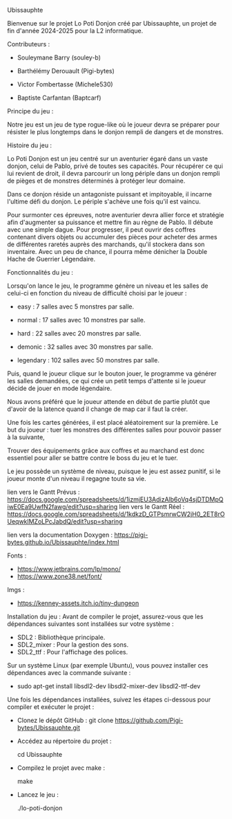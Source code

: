 Ubissauphte

Bienvenue sur le projet Lo Poti Donjon créé par Ubissauphte, un projet de fin d'année 2024-2025 pour la L2 informatique.

Contributeurs :

- Souleymane Barry (souley-b)

- Barthélémy Derouault (Pigi-bytes)

- Victor Fombertasse (Michele530)

- Baptiste Carfantan (Baptcarf)

Principe du jeu :

Notre jeu est un jeu de type rogue-like où le joueur devra se préparer pour résister le plus longtemps dans le donjon rempli de dangers et de monstres.

Histoire du jeu :

Lo Poti Donjon est un jeu centré sur un aventurier égaré dans un vaste donjon, celui de Pablo, privé de toutes ses capacités. Pour récupérer ce qui lui revient de droit, il devra parcourir un long périple dans un donjon rempli de pièges et de monstres déterminés à protéger leur domaine.

Dans ce donjon réside un antagoniste puissant et impitoyable, il incarne l'ultime défi du donjon. Le périple s'achève une fois qu'il est vaincu.

Pour surmonter ces épreuves, notre aventurier devra allier force et stratégie afin d'augmenter sa puissance et mettre fin au règne de Pablo. Il débute avec une simple dague. Pour progresser, il peut ouvrir des coffres contenant divers objets ou accumuler des pièces pour acheter des armes de différentes raretés auprès des marchands, qu'il stockera dans son inventaire. Avec un peu de chance, il pourra même dénicher la Double Hache de Guerrier Légendaire.

Fonctionnalités du jeu :

Lorsqu'on lance le jeu, le programme génère un niveau et les salles de celui-ci en fonction du niveau de difficulté choisi par le joueur :

- easy : 7 salles avec 5 monstres par salle.

- normal : 17 salles avec 10 monstres par salle.

- hard : 22 salles avec 20 monstres par salle.

- demonic : 32 salles avec 30 monstres par salle.

- legendary : 102 salles avec 50 monstres par salle.

Puis, quand le joueur clique sur le bouton jouer, le programme va générer les salles demandées, ce qui crée un petit temps d'attente si le joueur décide de jouer en mode légendaire.

Nous avons préféré que le joueur attende en début de partie plutôt que d'avoir de la latence quand il change de map car il faut la créer.

Une fois les cartes générées, il est placé aléatoirement sur la première. Le but du joueur : tuer les monstres des différentes salles pour pouvoir passer à la suivante,

Trouver des équipements grâce aux coffres et au marchand est donc essentiel pour aller se battre contre le boss du jeu et le tuer.

Le jeu possède un système de niveau, puisque le jeu est assez punitif, si le joueur monte d'un niveau il regagne toute sa vie.

lien vers le Gantt Prévus : https://docs.google.com/spreadsheets/d/1izmjEU3AdizAlb6oVq4sjDTDMpQiwE0Ea9UwfN2fawg/edit?usp=sharing
lien vers le Gantt Réel : https://docs.google.com/spreadsheets/d/1kdkzD_GTPsmrwCW2jH0_2ET8rOUeqwklMZoLPcJabdQ/edit?usp=sharing

lien vers la documentation Doxygen : https://pigi-bytes.github.io/Ubissauphte/index.html

Fonts :
- https://www.jetbrains.com/lp/mono/
- https://www.zone38.net/font/

Imgs :
- https://kenney-assets.itch.io/tiny-dungeon

Installation du jeu :
Avant de compiler le projet, assurez-vous que les dépendances suivantes sont installées sur votre système :  

- SDL2 : Bibliothèque principale.
- SDL2_mixer : Pour la gestion des sons.
- SDL2_ttf : Pour l'affichage des polices.

Sur un système Linux (par exemple Ubuntu), vous pouvez installer ces dépendances avec la commande suivante :  

- sudo apt-get install libsdl2-dev libsdl2-mixer-dev libsdl2-ttf-dev

Une fois les dépendances installées, suivez les étapes ci-dessous pour compiler et exécuter le projet :

- Clonez le dépôt GitHub :
    git clone https://github.com/Pigi-bytes/Ubissauphte.git

- Accédez au répertoire du projet :

    cd Ubissauphte

- Compilez le projet avec make :

    make

- Lancez le jeu :

    ./lo-poti-donjon